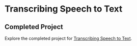 # Transcribing Speech to Text

## Completed Project

Explore the completed project for [Transcribing Speech to Text](https://developer.apple.com/tutorials/app-dev-training/transcribing-speech-to-text).
